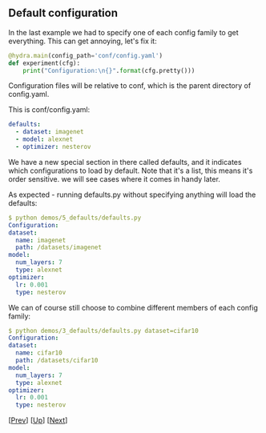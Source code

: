 ## Default configuration
In the last example we had to specify one of each config family to get everything.
This can get annoying, let's fix it:

```python
@hydra.main(config_path='conf/config.yaml')
def experiment(cfg):
    print("Configuration:\n{}".format(cfg.pretty()))
```
Configuration files will be relative to conf, which is the parent directory of config.yaml.

This is conf/config.yaml:
```yaml
defaults:
  - dataset: imagenet
  - model: alexnet
  - optimizer: nesterov
```

We have a new special section in there called defaults, and it indicates which configurations to load by default.
Note that it's a list, this means it's order sensitive. we will see cases where it comes in handy later.

As expected - running defaults.py without specifying anything will load the defaults:
```yaml
$ python demos/5_defaults/defaults.py
Configuration:
dataset:
  name: imagenet
  path: /datasets/imagenet
model:
  num_layers: 7
  type: alexnet
optimizer:
  lr: 0.001
  type: nesterov
```
 

We can of course still choose to combine different members of each config family:
```yaml
$ python demos/3_defaults/defaults.py dataset=cifar10
Configuration:
dataset:
  name: cifar10
  path: /datasets/cifar10
model:
  num_layers: 7
  type: alexnet
optimizer:
  lr: 0.001
  type: nesterov
```

[[Prev](../4_compose)] [[Up](../README.md)] [[Next](../6_sweep)]
